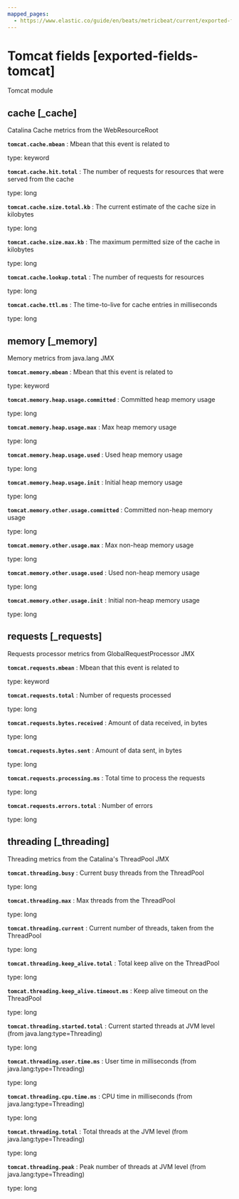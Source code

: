 ```yaml
---
mapped_pages:
  - https://www.elastic.co/guide/en/beats/metricbeat/current/exported-fields-tomcat.html
---
```


# Tomcat fields [exported-fields-tomcat]

Tomcat module



## cache [_cache]

Catalina Cache metrics from the WebResourceRoot


**`tomcat.cache.mbean`**
:   Mbean that this event is related to

type: keyword


**`tomcat.cache.hit.total`**
:   The number of requests for resources that were served from the cache

type: long


**`tomcat.cache.size.total.kb`**
:   The current estimate of the cache size in kilobytes

type: long


**`tomcat.cache.size.max.kb`**
:   The maximum permitted size of the cache in kilobytes

type: long


**`tomcat.cache.lookup.total`**
:   The number of requests for resources

type: long


**`tomcat.cache.ttl.ms`**
:   The time-to-live for cache entries in milliseconds

type: long


## memory [_memory]

Memory metrics from java.lang JMX


**`tomcat.memory.mbean`**
:   Mbean that this event is related to

type: keyword


**`tomcat.memory.heap.usage.committed`**
:   Committed heap memory usage

type: long


**`tomcat.memory.heap.usage.max`**
:   Max heap memory usage

type: long


**`tomcat.memory.heap.usage.used`**
:   Used heap memory usage

type: long


**`tomcat.memory.heap.usage.init`**
:   Initial heap memory usage

type: long


**`tomcat.memory.other.usage.committed`**
:   Committed non-heap memory usage

type: long


**`tomcat.memory.other.usage.max`**
:   Max non-heap memory usage

type: long


**`tomcat.memory.other.usage.used`**
:   Used non-heap memory usage

type: long


**`tomcat.memory.other.usage.init`**
:   Initial non-heap memory usage

type: long


## requests [_requests]

Requests processor metrics from GlobalRequestProcessor JMX


**`tomcat.requests.mbean`**
:   Mbean that this event is related to

type: keyword


**`tomcat.requests.total`**
:   Number of requests processed

type: long


**`tomcat.requests.bytes.received`**
:   Amount of data received, in bytes

type: long


**`tomcat.requests.bytes.sent`**
:   Amount of data sent, in bytes

type: long


**`tomcat.requests.processing.ms`**
:   Total time to process the requests

type: long


**`tomcat.requests.errors.total`**
:   Number of errors

type: long


## threading [_threading]

Threading metrics from the Catalina's ThreadPool JMX


**`tomcat.threading.busy`**
:   Current busy threads from the ThreadPool

type: long


**`tomcat.threading.max`**
:   Max threads from the ThreadPool

type: long


**`tomcat.threading.current`**
:   Current number of threads, taken from the ThreadPool

type: long


**`tomcat.threading.keep_alive.total`**
:   Total keep alive on the ThreadPool

type: long


**`tomcat.threading.keep_alive.timeout.ms`**
:   Keep alive timeout on the ThreadPool

type: long


**`tomcat.threading.started.total`**
:   Current started threads at JVM level (from java.lang:type=Threading)

type: long


**`tomcat.threading.user.time.ms`**
:   User time in milliseconds (from java.lang:type=Threading)

type: long


**`tomcat.threading.cpu.time.ms`**
:   CPU time in milliseconds (from java.lang:type=Threading)

type: long


**`tomcat.threading.total`**
:   Total threads at the JVM level (from java.lang:type=Threading)

type: long


**`tomcat.threading.peak`**
:   Peak number of threads at JVM level (from java.lang:type=Threading)

type: long


